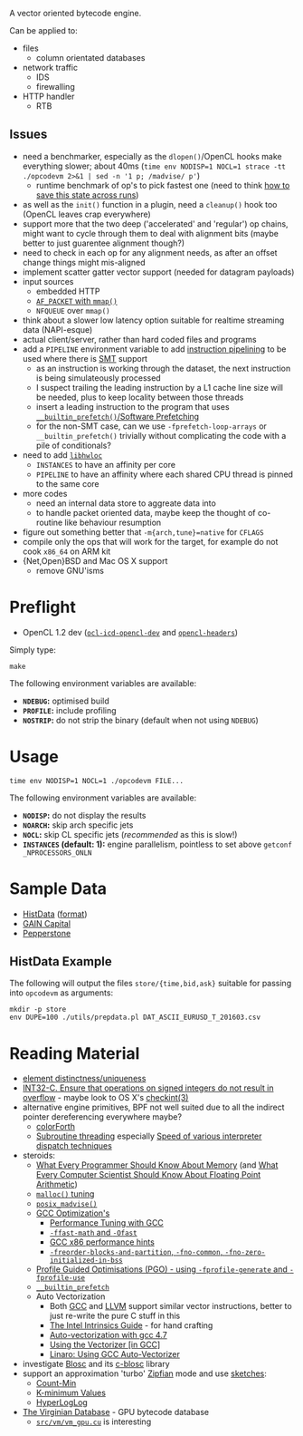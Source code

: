 A vector oriented bytecode engine.

Can be applied to:

 * files
     * column orientated databases
 * network traffic
     * IDS
     * firewalling
 * HTTP handler
     * RTB

## Issues

 * need a benchmarker, especially as the `dlopen()`/OpenCL hooks make everything slower; about 40ms (`time env NODISP=1 NOCL=1 strace -tt ./opcodevm 2>&1 | sed -n '1 p; /madvise/ p'`)
     * runtime benchmark of op's to pick fastest one (need to think [how to save this state across runs](https://lwn.net/Articles/572125/))
 * as well as the `init()` function in a plugin, need a `cleanup()` hook too (OpenCL leaves crap everywhere)
 * support more that the two deep ('accelerated' and 'regular') op chains, might want to cycle through them to deal with alignment bits (maybe better to just guarentee alignment though?)
 * need to check in each op for any alignment needs, as after an offset change things might mis-aligned
 * implement scatter gatter vector support (needed for datagram payloads)
 * input sources
     * embedded HTTP
     * [`AF_PACKET` with `mmap()`](https://www.kernel.org/doc/Documentation/networking/packet_mmap.txt)
     * `NFQUEUE` over `mmap()`
 * think about a slower low latency option suitable for realtime streaming data (NAPI-esque)
 * actual client/server, rather than hard coded files and programs
 * add a `PIPELINE` environment variable to add [instruction pipelining](https://en.wikipedia.org/wiki/Instruction_pipelining) to be used where there is [SMT](https://en.wikipedia.org/wiki/Simultaneous_multithreading) support
     * as an instruction is working through the dataset, the next instruction is being simulateously processed
     * I suspect trailing the leading instruction by a L1 cache line size will be needed, plus to keep locality between those threads
     * insert a leading instruction to the program that uses [`__builtin_prefetch()`/Software Prefetching](https://lwn.net/Articles/255364/)
     * for the non-SMT case, can we use `-fprefetch-loop-arrays` or `__builtin_prefetch()` trivially without complicating the code with a pile of conditionals?
 * need to add [`libhwloc`](https://www.open-mpi.org/projects/hwloc/)
     * `INSTANCES` to have an affinity per core
     * `PIPELINE` to have an affinity where each shared CPU thread is pinned to the same core
 * more codes
     * need an internal data store to aggreate data into
     * to handle packet oriented data, maybe keep the thought of co-routine like behaviour resumption
 * figure out something better that `-m{arch,tune}=native` for `CFLAGS`
 * compile only the ops that will work for the target, for example do not cook `x86_64` on ARM kit
 * {Net,Open}BSD and Mac OS X support
     * remove GNU'isms

# Preflight

 * OpenCL 1.2 dev ([`ocl-icd-opencl-dev`](https://packages.debian.org/search?keywords=ocl-icd-opencl-dev) and [`opencl-headers`](https://packages.debian.org/search?keywords=opencl-headers))

Simply type:

    make

The following environment variables are available:

 * **`NDEBUG`:** optimised build
 * **`PROFILE`:** include profiling
 * **`NOSTRIP`:** do not strip the binary (default when not using `NDEBUG`)

# Usage

    time env NODISP=1 NOCL=1 ./opcodevm FILE...

The following environment variables are available:

 * **`NODISP`:** do not display the results
 * **`NOARCH`:** skip arch specific jets
 * **`NOCL`:** skip CL specific jets (*recommended* as this is slow!)
 * **`INSTANCES` (default: 1):** engine parallelism, pointless to set above `getconf _NPROCESSORS_ONLN`

# Sample Data

 * [HistData](http://www.histdata.com/download-free-forex-data/) ([format](http://www.histdata.com/f-a-q/data-files-detailed-specification/))
 * [GAIN Capital](http://ratedata.gaincapital.com/)
 * [Pepperstone](https://pepperstone.com/en/client-resources/historical-tick-data)

## HistData Example

The following will output the files `store/{time,bid,ask}` suitable for passing into `opcodevm` as arguments:

    mkdir -p store
    env DUPE=100 ./utils/prepdata.pl DAT_ASCII_EURUSD_T_201603.csv

# Reading Material

 * [element distinctness/uniqueness](http://en.wikipedia.org/wiki/Element_distinctness_problem)
 * [INT32-C. Ensure that operations on signed integers do not result in overflow](https://www.securecoding.cert.org/confluence/display/c/INT32-C.+Ensure+that+operations+on+signed+integers+do+not+result+in+overflow) - maybe look to OS X's [checkint(3)](https://developer.apple.com/library/mac/documentation/Darwin/Reference/Manpages/man3/checkint.3.html)
 * alternative engine primitives, BPF not well suited due to all the indirect pointer dereferencing everywhere maybe?
     * [colorForth](http://www.colorforth.com/forth.html)
     * [Subroutine threading](http://www.cs.toronto.edu/~matz/dissertation/matzDissertation-latex2html/node7.html) especially [Speed of various interpreter dispatch techniques](http://www.complang.tuwien.ac.at/forth/threading/)
 * steroids:
     * [What Every Programmer Should Know About Memory](http://www.akkadia.org/drepper/cpumemory.pdf) (and [What Every Computer Scientist Should Know About Floating Point Arithmetic](http://cr.yp.to/2005-590/goldberg.pdf))
     * [`malloc()` tuning](http://www.gnu.org/software/libc/manual/html_node/Malloc-Tunable-Parameters.html)
     * [`posix_madvise()`](http://www.freebsd.org/cgi/man.cgi?posix_madvise(2))
     * [GCC Optimization's](https://gcc.gnu.org/onlinedocs/gcc/Optimize-Options.html)
         * [Performance Tuning with GCC](http://www.redhat.com/magazine/011sep05/features/gcc/)
         * [`-ffast-math` and `-Ofast`](http://programerror.com/2009/09/when-gccs-ffast-math-isnt/)
         * [GCC x86 performance hints](https://software.intel.com/en-us/blogs/2012/09/26/gcc-x86-performance-hints)
         * [`-freorder-blocks-and-partition`, `-fno-common`, `-fno-zero-initialized-in-bss`](http://blog.mozilla.org/tglek/2010/03/05/mirror-mirror-on-the-wall-why-is-my-binary-slow/)
     * [Profile Guided Optimisations (PGO) - using `-fprofile-generate` and `-fprofile-use`](http://blog.mozilla.org/tglek/2010/04/12/squeezing-every-last-bit-of-performance-out-of-the-linux-toolchain/)
     * [`__builtin_prefetch`](https://gcc.gnu.org/onlinedocs/gcc-3.3.6/gcc/Other-Builtins.html#index-g_t_005f_005fbuiltin_005fprefetch-1861)
     * Auto Vectorization
         * Both [GCC](https://gcc.gnu.org/onlinedocs/gcc/Vector-Extensions.html) and [LLVM](http://clang.llvm.org/docs/LanguageExtensions.html#vectors-and-extended-vectors) support similar vector instructions, better to just re-write the pure C stuff in this
         * [The Intel Intrinsics Guide](https://software.intel.com/sites/landingpage/IntrinsicsGuide/) - for hand crafting
         * [Auto-vectorization with gcc 4.7](http://locklessinc.com/articles/vectorize/)
         * [Using the Vectorizer [in GCC]](https://gcc.gnu.org/projects/tree-ssa/vectorization.html#using)
         * [Linaro: Using GCC Auto-Vectorizer](http://www.slideshare.net/linaroorg/using-gcc-autovectorizer)
 * investigate [Blosc](http://www.blosc.org/) and its [c-blosc](https://github.com/Blosc/c-blosc) library
 * support an approximation 'turbo' [Zipfian](http://en.wikipedia.org/wiki/Zipf's_law) mode and use [sketches](http://en.wikipedia.org/wiki/Sketch_(mathematics)):
     * [Count-Min](https://sites.google.com/site/countminsketch/)
     * [K-minimum Values](http://research.neustar.biz/2012/07/09/sketch-of-the-day-k-minimum-values/)
     * [HyperLogLog](http://research.neustar.biz/2012/10/25/sketch-of-the-day-hyperloglog-cornerstone-of-a-big-data-infrastructure/)
 * [The Virginian Database](https://github.com/bakks/virginian) - GPU bytecode database
     * [`src/vm/vm_gpu.cu`](https://github.com/bakks/virginian/blob/master/src/vm/vm_gpu.cu) is interesting

